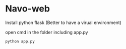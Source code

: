 # Navo-web

Install python flask (Better to have a virual environment)

open cmd  in the folder including app.py

```
python app.py
```
